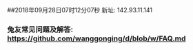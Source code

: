 ##2018年09月28日07时12分07秒 新址: 142.93.11.141
### 兔友常见问题及解答: https://github.com/wanggonging/d/blob/w/FAQ.md
